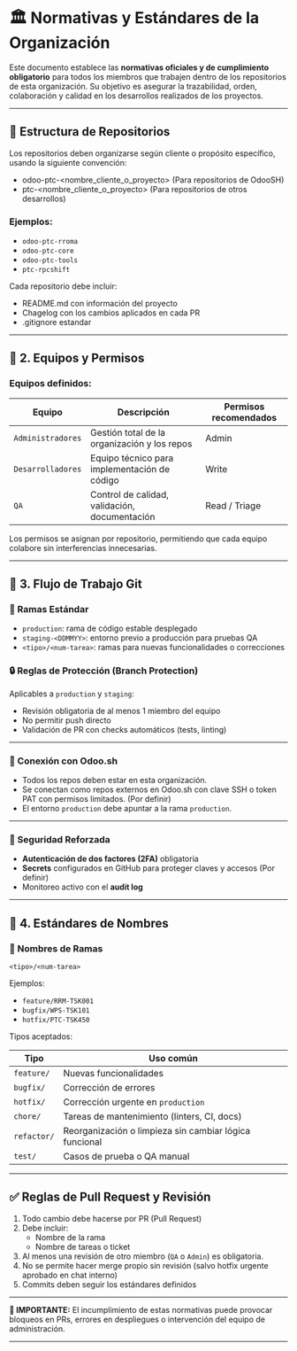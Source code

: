 # 🏛️ Normativas y Estándares de la Organización

Este documento establece las **normativas oficiales y de cumplimiento obligatorio** para todos los miembros que trabajen dentro de los repositorios de esta organización. Su objetivo es asegurar la trazabilidad, orden, colaboración y calidad en los desarrollos realizados de los proyectos.

---

## 📂 Estructura de Repositorios

Los repositorios deben organizarse según cliente o propósito específico, usando la siguiente convención:  
- odoo-ptc-<nombre_cliente_o_proyecto> (Para repositorios de OdooSH)
- ptc-<nombre_cliente_o_proyecto> (Para repositorios de otros desarrollos)

### Ejemplos:
- `odoo-ptc-rroma`
- `odoo-ptc-core`
- `odoo-ptc-tools`
- `ptc-rpcshift`

Cada repositorio debe incluir:
- README.md con información del proyecto
- Chagelog con los cambios aplicados en cada PR
- .gitignore estandar

---

## 👥 2. Equipos y Permisos
  
### Equipos definidos:
| Equipo           | Descripción                                      | Permisos recomendados |
|------------------|--------------------------------------------------|------------------------|
| `Administradores`| Gestión total de la organización y los repos     | Admin                  |
| `Desarrolladores`| Equipo técnico para implementación de código     | Write                  |
| `QA`             | Control de calidad, validación, documentación    | Read / Triage          |

Los permisos se asignan por repositorio, permitiendo que cada equipo colabore sin interferencias innecesarias.

---

## 🔁 3. Flujo de Trabajo Git

### 📌 Ramas Estándar
- `production`: rama de código estable desplegado
- `staging-<DDMMYY>`: entorno previo a producción para pruebas QA
- `<tipo>/<num-tarea>`: ramas para nuevas funcionalidades o correcciones

### 🔒 Reglas de Protección (Branch Protection)
Aplicables a `production` y `staging`:
- Revisión obligatoria de al menos 1 miembro del equipo
- No permitir push directo
- Validación de PR con checks automáticos (tests, linting)

---

### 🔗 Conexión con Odoo.sh
- Todos los repos deben estar en esta organización.
- Se conectan como repos externos en Odoo.sh con clave SSH o token PAT con permisos limitados. (Por definir)
- El entorno `production` debe apuntar a la rama `production`.

---

### 🔐 Seguridad Reforzada
- **Autenticación de dos factores (2FA)** obligatoria
- **Secrets** configurados en GitHub para proteger claves y accesos (Por definir)
- Monitoreo activo con el **audit log**

---

## 📝 4. Estándares de Nombres

### 📛 Nombres de Ramas
`<tipo>/<num-tarea>`

Ejemplos:
- `feature/RRM-TSK001`
- `bugfix/WPS-TSK101`
- `hotfix/PTC-TSK450`

Tipos aceptados:

| Tipo       | Uso común                                              |
|------------|--------------------------------------------------------|
| `feature/` | Nuevas funcionalidades                                 |
| `bugfix/`  | Corrección de errores                                  |
| `hotfix/`  | Corrección urgente en `production`                     |
| `chore/`   | Tareas de mantenimiento (linters, CI, docs)            |
| `refactor/`| Reorganización o limpieza sin cambiar lógica funcional |
| `test/`    | Casos de prueba o QA manual                            |


---

## ✅ Reglas de Pull Request y Revisión

1. Todo cambio debe hacerse por PR (Pull Request)
2. Debe incluir:
   - Nombre de la rama
   - Nombre de tareas o ticket
3. Al menos una revisión de otro miembro (`QA` o `Admin`) es obligatoria.
4. No se permite hacer merge propio sin revisión (salvo hotfix urgente aprobado en chat interno)
5. Commits deben seguir los estándares definidos

---

**🔔 IMPORTANTE:** El incumplimiento de estas normativas puede provocar bloqueos en PRs, errores en despliegues o intervención del equipo de administración.

---

